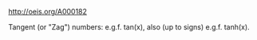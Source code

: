 http://oeis.org/A000182

Tangent (or "Zag") numbers: e.g.f. tan(x), also (up to signs) e.g.f. tanh(x).
